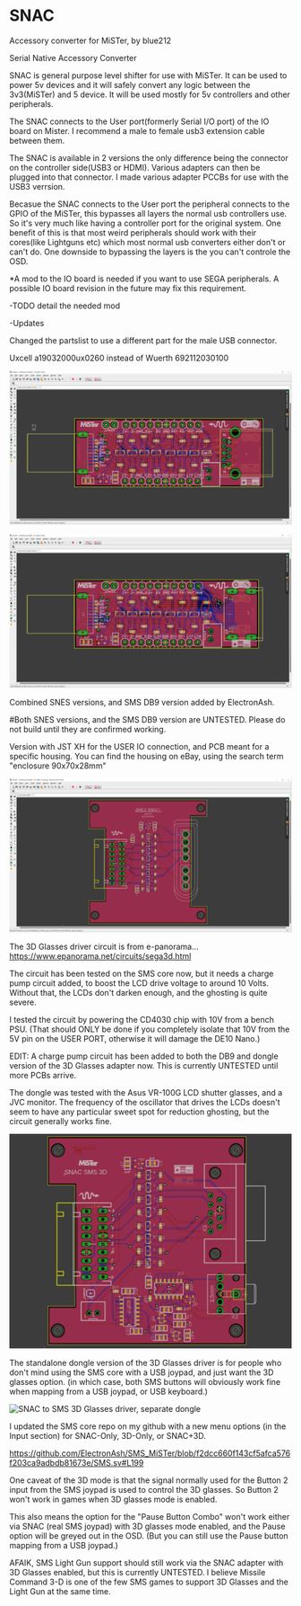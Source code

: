 # SNAC
Accessory converter for MiSTer, by blue212


Serial Native Accessory Converter

SNAC is general purpose level shifter for use with MiSTer. It can be used to power 5v devices and it will safely convert any logic between the 3v3(MiSTer) and 5 device. It will be used mostly for 5v controllers and other peripherals.

The SNAC connects to the User port(formerly Serial I/O port) of the IO board on Mister. I recommend a male to female usb3 extension cable between them.

The SNAC is available in 2 versions the only difference being the connector on the controller side(USB3 or HDMI). Various adapters can then be plugged into that connector. I made various adapter PCCBs for use with the USB3 verrsion.

Becasue the SNAC connects to the User port the peripheral connects to the GPIO of the MiSTer, this bypasses all layers the normal usb controllers use. So it's very much like having a controller port for the original system. One benefit of this is that most weird peripherals should work with their cores(like Lightguns etc) which most normal usb converters either don't or can't do. One downside to bypassing the layers is the you can't controle the OSD.

*A mod to the IO board is needed if you want to use SEGA peripherals. A possible IO board revision in the future may fix this requirement.

-TODO detail the needed mod

-Updates

Changed the partslist to use a different part for the male USB connector.

Uxcell a19032000ux0260 instead of Wuerth 692112030100


![SNAC to "USB"](images/SNAC_USB.png)


![SNAC to "HDMI"](images/SNAC_HDMI.png)


Combined SNES versions, and SMS DB9 version added by ElectronAsh.

#Both SNES versions, and the SMS DB9 version are UNTESTED.
Please do not build until they are confirmed working.


Version with JST XH for the USER IO connection, and PCB meant for a specific housing.
You can find the housing on eBay, using the search term "enclosure 90x70x28mm"

![SNAC with SNES Socket](images/SNES_SNAC_Housing_with_JST.png)


The 3D Glasses driver circuit is from e-panorama...
<https://www.epanorama.net/circuits/sega3d.html>


The circuit has been tested on the SMS core now, but it needs a charge pump circuit added, to boost the LCD drive voltage to around 10 Volts.
Without that, the LCDs don't darken enough, and the ghosting is quite severe.

I tested the circuit by powering the CD4030 chip with 10V from a bench PSU. 
(That should ONLY be done if you completely isolate that 10V from the 5V pin on the USER PORT, otherwise it will damage the DE10 Nano.)

EDIT: A charge pump circuit has been added to both the DB9 and dongle version of the 3D Glasses adapter now.
This is currently UNTESTED until more PCBs arrive.

The dongle was tested with the Asus VR-100G LCD shutter glasses, and a JVC monitor.
The frequency of the oscillator that drives the LCDs doesn't seem to have any particular sweet spot for reduction ghosting, but the circuit generally works fine.

![SNAC to SMS DB9 with 3D Glasses driver, JST version](images/SNAC_SMS_DB9_3D_JST.png)


The standalone dongle version of the 3D Glasses driver is for people who don't mind using the SMS core with a USB joypad, and just want the 3D glasses option.
(in which case, both SMS buttons will obviously work fine when mapping from a USB joypad, or USB keyboard.)

![SNAC to SMS 3D Glasses driver, separate dongle](images/SNAC_SMS_3D_Dongle.png.png)


I updated the SMS core repo on my github with a new menu options (in the Input section) for SNAC-Only, 3D-Only, or SNAC+3D.

<https://github.com/ElectronAsh/SMS_MiSTer/blob/f2dcc660f143cf5afca576f203ca9adbdb81673e/SMS.sv#L199>

One caveat of the 3D mode is that the signal normally used for the Button 2 input from the SMS joypad is used to control the 3D glasses.
So Button 2 won't work in games when 3D glasses mode is enabled.

This also means the option for the "Pause Button Combo" won't work either via SNAC (real SMS joypad) with 3D glasses mode enabled, and the Pause option will be greyed out in the OSD.
(But you can still use the Pause button mapping from a USB joypad.)

AFAIK, SMS Light Gun support should still work via the SNAC adapter with 3D Glasses enabled, but this is currently UNTESTED.
I believe Missile Command 3-D is one of the few SMS games to support 3D Glasses and the Light Gun at the same time.



